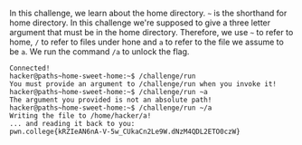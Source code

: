 In this challenge, we learn about the home directory. `~` is the shorthand for home directory. 
In this challenge we're supposed to give a three letter argument that must be in the home directory. Therefore, we use `~` to refer to home, `/` to refer to files under hone and `a` to refer to the file we assume to be `a`.
We run the command `/a` to unlock the flag.
```
Connected!
hacker@paths~home-sweet-home:~$ /challenge/run
You must provide an argument to /challenge/run when you invoke it!
hacker@paths~home-sweet-home:~$ /challenge/run ~a
The argument you provided is not an absolute path!
hacker@paths~home-sweet-home:~$ /challenge/run ~/a
Writing the file to /home/hacker/a!
... and reading it back to you:
pwn.college{kRZIeAN6nA-V-5w_CUkaCn2Le9W.dNzM4QDL2ETO0czW}
```
